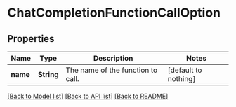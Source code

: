 # ChatCompletionFunctionCallOption


## Properties
Name | Type | Description | Notes
------------ | ------------- | ------------- | -------------
**name** | **String** | The name of the function to call. | [default to nothing]


[[Back to Model list]](../README.md#models) [[Back to API list]](../README.md#api-endpoints) [[Back to README]](../README.md)


